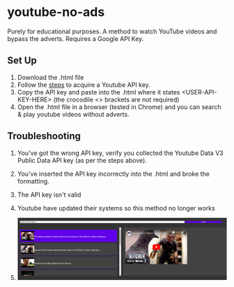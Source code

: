 # youtube-no-ads
Purely for educational purposes. A method to watch YouTube videos and bypass the adverts. Requires a Google API Key. 

## Set Up
1. Download the .html file
2. Follow the [steps](https://scribehow.com/embed/How_to_Enable_YouTube_Data_API_v3_and_Generate_API_Key__so6BO10dQmC4lZPPR-vwuw?skipIntro=true) to acquire a Youtube API key. 
3. Copy the API key and paste into the .html where it states &lt;USER-API-KEY-HERE&gt; (the crocodile <> brackets are not required) 
4. Open the .html file in a browser (tested in Chrome) and you can search & play youtube videos without adverts.

## Troubleshooting
1. You've got the wrong API key, verify you collected the Youtube Data V3 Public Data API key (as per the steps above).
2. You've inserted the API key incorrectly into the .html and broke the formatting.
3. The API key isn't valid
4. Youtube have updated their systems so this method no longer works

5. ![Example of Web Page](./images/What-it-looks-like.PNG)
